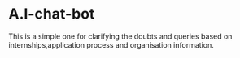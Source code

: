 # A.I-chat-bot
This is a simple one for clarifying the doubts and queries based on internships,application process and organisation information.
